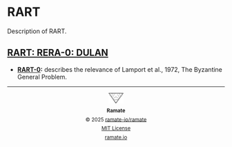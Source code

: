 # RART
Description of RART.

<!--START OAC INDEX: DO NOT REMOVE THIS LINE -->
## [RART: RERA-0: DULAN](rera-000-000-000-dulan/README.md)
- **[RART-0](/rart/rera-000-000-000-dulan/rart-000-000-000-byzantine-generals/README.md):** describes the relevance of Lamport et al., 1972, The Byzantine General Problem.

<!--OAC FOOTER: DO NOT REMOVE THIS LINE-->
---

<div align="center">
  <a href="https://github.com/ramate-io/oac">
    <picture>
      <source srcset="/assets/ramate-inverted-transparent.png" media="(prefers-color-scheme: dark)">
      <img height="24" src="/assets/ramate-transparent.png" alt="Ramate"/>
    </picture>
  </a>
  <br/>
  <sub>
    <b>Ramate</b>
    <br/>
    &copy; 2025 <a href="https://github.com/ramate-io/ramate">ramate-io/ramate</a>
    <br/>
    <a href="https://github.com/ramate-io/ramate/blob/main/LICENSE">MIT License</a>
    <br/>
    <a href="https://www.ramate.io">ramate.io</a>
  </sub>
</div>

<!--END OAC INDEX: DO NOT REMOVE THIS LINE -->
